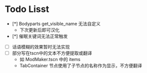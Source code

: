 # Todo Lisst
* [*] Bodyparts get_visible_name 无法自定义
    * 下次更新后即可汉化
* [*] 催眠关键词无法正常触发
* [ ] 话语模糊的效果暂时无法实现
* [ ] 部分写在tscn中的文本不方便提取或翻译
    * 如 ModMaker.tscn 中的 items
    * TabContainer 节点使用了子节点的名称作为显示，不方便翻译
